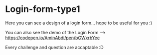 # Login-form-type1
Here you can see a design of a login form... hope to be useful for you :)

You can also see the demo of the Login Form --> https://codepen.io/AminAbdi/pen/bGWxrbYee

Every challenge and question are accaptable :D
